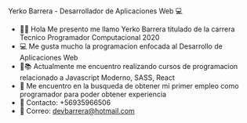 
  Yerko Barrera - Desarrollador de Aplicaciones Web 💻

- 👨‍💼 Hola Me presento me llamo Yerko Barrera titulado de la carrera Tecnico Programador Computacional 2020
- 💻 Me gusta mucho la programacion enfocada al Desarrollo de Aplicaciones Web    
- 🧑📚 Actualmente me encuentro realizando cursos de programacion relacionado a Javascript Moderno, SASS, React
- 💼 Me encuentro en la busqueda de obtener mi primer empleo como programador para poder obtener experiencia  
- 📱  Contacto: +56935966506
- 📧 Correo: devbarrera@hotmail.com

